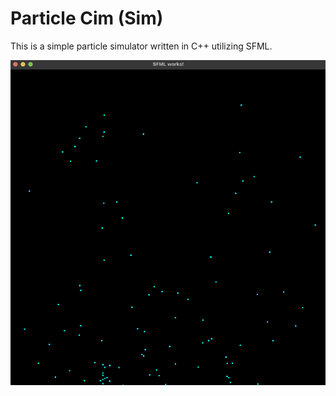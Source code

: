# Particle Cim (Sim)

This is a simple particle simulator written in C++ utilizing SFML.

![Demo Image](demo.png "This is a demo image")
